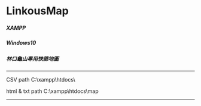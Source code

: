 # LinkousMap
##### XAMPP
##### Windows10
##### 林口龜山專用快篩地圖

*****
CSV path C:\xampp\htdocs\

html & txt path C:\xampp\htdocs\map
*****
